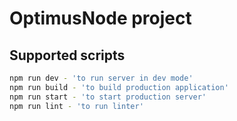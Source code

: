 # OptimusNode project

## Supported scripts

```bash
npm run dev - 'to run server in dev mode'
npm run build - 'to build production application'
npm run start - 'to start production server'
npm run lint - 'to run linter'
```
